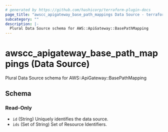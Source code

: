 ```yaml
---
# generated by https://github.com/hashicorp/terraform-plugin-docs
page_title: "awscc_apigateway_base_path_mappings Data Source - terraform-provider-awscc"
subcategory: ""
description: |-
  Plural Data Source schema for AWS::ApiGateway::BasePathMapping
---
```


# awscc_apigateway_base_path_mappings (Data Source)

Plural Data Source schema for AWS::ApiGateway::BasePathMapping



<!-- schema generated by tfplugindocs -->
## Schema

### Read-Only

- `id` (String) Uniquely identifies the data source.
- `ids` (Set of String) Set of Resource Identifiers.
